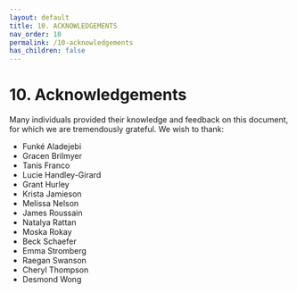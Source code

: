 ```yaml
---
layout: default
title: 10. ACKNOWLEDGEMENTS
nav_order: 10
permalink: /10-acknowledgements
has_children: false
---
```


# 10. Acknowledgements 

Many individuals provided their knowledge and feedback on this document, for which we are tremendously grateful. We wish to thank:

* Funké Aladejebi
* Gracen Brilmyer
* Tanis Franco
* Lucie Handley-Girard
* Grant Hurley
* Krista Jamieson
* Melissa Nelson
* James Roussain
* Natalya Rattan
* Moska Rokay
* Beck Schaefer
* Emma Stromberg
* Raegan Swanson
* Cheryl Thompson
* Desmond Wong
